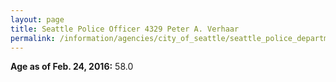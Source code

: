 ```yaml
---
layout: page
title: Seattle Police Officer 4329 Peter A. Verhaar
permalink: /information/agencies/city_of_seattle/seattle_police_department/copbook/4329/
---
```


**Age as of Feb. 24, 2016:** 58.0
